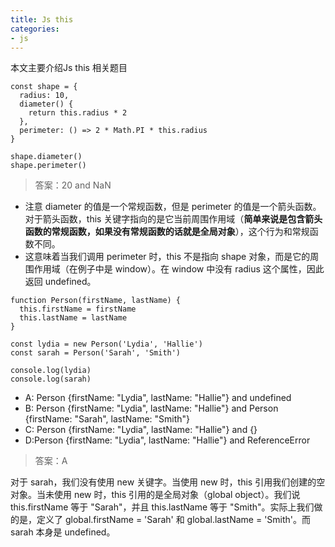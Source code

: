 ```yaml
---
title: Js this
categories: 
- js
---
```

本文主要介绍Js this 相关题目
<!--more-->
```
const shape = {
  radius: 10,
  diameter() {
    return this.radius * 2
  },
  perimeter: () => 2 * Math.PI * this.radius
}

shape.diameter()
shape.perimeter()

```
> 答案：20 and NaN


- 注意 diameter 的值是一个常规函数，但是 perimeter 的值是一个箭头函数。对于箭头函数，this 关键字指向的是它当前周围作用域（**简单来说是包含箭头函数的常规函数，如果没有常规函数的话就是全局对象**），这个行为和常规函数不同。
- 这意味着当我们调用 perimeter 时，this 不是指向 shape 对象，而是它的周围作用域（在例子中是 window）。在 window 中没有 radius 这个属性，因此返回 undefined。

```
function Person(firstName, lastName) {
  this.firstName = firstName
  this.lastName = lastName
}

const lydia = new Person('Lydia', 'Hallie')
const sarah = Person('Sarah', 'Smith')

console.log(lydia)
console.log(sarah)

```
- A: Person {firstName: "Lydia", lastName: "Hallie"} and undefined
- B: Person {firstName: "Lydia", lastName: "Hallie"} and Person {firstName: "Sarah", lastName: "Smith"}
- C: Person {firstName: "Lydia", lastName: "Hallie"} and {}
- D:Person {firstName: "Lydia", lastName: "Hallie"} and ReferenceError
>答案：A
>
对于 sarah，我们没有使用 new 关键字。当使用 new 时，this 引用我们创建的空对象。当未使用 new 时，this 引用的是全局对象（global object）。我们说 this.firstName 等于 "Sarah"，并且 this.lastName 等于 "Smith"。实际上我们做的是，定义了 global.firstName = 'Sarah' 和 global.lastName = 'Smith'。而 sarah 本身是 undefined。

